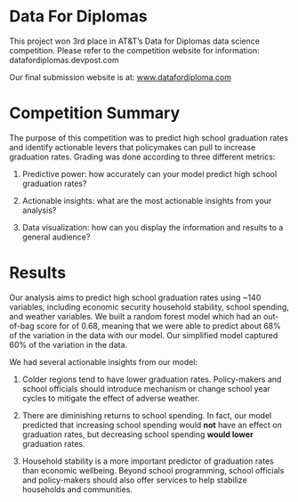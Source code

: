 # Data For Diplomas
This project won 3rd place in AT&T’s Data for Diplomas data science competition. Please refer to the competition website for information: datafordiplomas.devpost.com

Our final submission website is at: www.datafordiploma.com

# Competition Summary
The purpose of this competition was to predict high school graduation rates and identify actionable levers that policymakes can pull to increase graduation rates. Grading was done according to three different metrics:

1) Predictive power: how accurately can your model predict high school graduation rates?

2) Actionable insights: what are the most actionable insights from your analysis?

3) Data visualization: how can you display the information and results to a general audience?

# Results

Our analysis aims to predict high school graduation rates using ~140 variables, including economic security household stability, school spending, and weather variables. We built a random forest model which had an out-of-bag score for of 0.68, meaning that we were able to predict about 68% of the variation in the data with our model. Our simplified model captured 60% of the variation in the data.

We had several actionable insights from our model:
1) Colder regions tend to have lower graduation rates. Policy-makers and school officials should introduce mechanism or change school year cycles to mitigate the effect of adverse weather.

2) There are diminishing returns to school spending. In fact, our model predicted that increasing school spending would **not** have an effect on graduation rates, but decreasing school spending **would lower** graduation rates.

3) Household stability is a more important predictor of graduation rates than economic wellbeing. Beyond school programming, school officials and policy-makers should also offer services to help stabilize households and communities.

